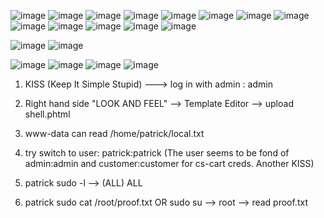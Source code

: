 ![image](https://github.com/user-attachments/assets/672d80d4-4176-4144-8288-53fb35ff7f88)
![image](https://github.com/user-attachments/assets/d7d2e8b2-cabb-4972-802d-492f8619afda)
![image](https://github.com/user-attachments/assets/859de7a2-41a6-4fdf-a12f-76c8f6d8d3d6)
![image](https://github.com/user-attachments/assets/55ed5934-b3ec-447d-ad14-f85e95bd0c6a)
![image](https://github.com/user-attachments/assets/ccfacc2e-1cfe-4d5a-b71c-8cb01794f528)
![image](https://github.com/user-attachments/assets/f7dedd97-b980-47cf-9a66-cabde46094b8)
![image](https://github.com/user-attachments/assets/d49043fd-a87c-46b1-872b-3aae1580370a)
![image](https://github.com/user-attachments/assets/c2d00709-2462-456d-8fb3-aeaf2979bd46)
![image](https://github.com/user-attachments/assets/30f57a18-5a2c-4fa9-9e5d-a0e22a530a2f)
![image](https://github.com/user-attachments/assets/62ba4a5d-8c02-4b90-84a1-6ad7f1885e81)
![image](https://github.com/user-attachments/assets/e0b21730-d919-41aa-84ff-a3d9ed5b1051)
![image](https://github.com/user-attachments/assets/3f3a301e-b6e3-47e9-99d4-f5011c85b6bb)
![image](https://github.com/user-attachments/assets/c46eb589-7d20-4dcc-936a-79a270aea8b9)


![image](https://github.com/user-attachments/assets/3fa68477-a6e7-4d97-b2e6-5026f9e4fef9)
![image](https://github.com/user-attachments/assets/87d02c9a-b10c-424f-a60e-94a8e5523f1c)

![image](https://github.com/user-attachments/assets/39042035-d42c-4a95-9f79-ec24791047dc)
![image](https://github.com/user-attachments/assets/f0290002-f360-49e9-9451-61246ef11aef)
![image](https://github.com/user-attachments/assets/9be86c4e-3875-47f8-83f9-2022fe25bc8b)
![image](https://github.com/user-attachments/assets/8097e478-6c7a-4a9a-9f2e-9e418d230dc7)




1. KISS (Keep It Simple Stupid) ---> log in with admin : admin

2. Right hand side "LOOK AND FEEL" --> Template Editor --> upload shell.phtml

3. www-data can read /home/patrick/local.txt

4. try switch to user: patrick:patrick (The user seems to be fond of admin:admin and customer:customer for cs-cart creds. Another KISS)

5. patrick sudo -l --> (ALL) ALL

6. patrick sudo cat /root/proof.txt OR sudo su --> root --> read proof.txt
